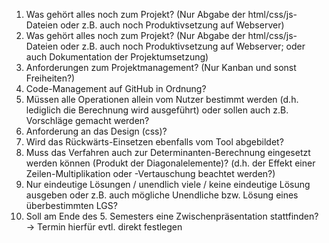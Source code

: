 1. Was gehört alles noch zum Projekt? (Nur Abgabe der html/css/js-Dateien oder z.B. auch noch Produktivsetzung auf Webserver)
1. Was gehört alles noch zum Projekt? (Nur Abgabe der html/css/js-Dateien oder z.B. auch noch Produktivsetzung auf Webserver; oder auch Dokumentation der Projektumsetzung)
1. Anforderungen zum Projektmanagement? (Nur Kanban und sonst Freiheiten?)
1. Code-Management auf GitHub in Ordnung?
2. Müssen alle Operationen allein vom Nutzer bestimmt werden (d.h. lediglich die Berechnung wird ausgeführt) oder sollen auch z.B. Vorschläge gemacht werden?
3. Anforderung an das Design (css)?
4. Wird das Rückwärts-Einsetzen ebenfalls vom Tool abgebildet?
5. Muss das Verfahren auch zur Determinanten-Berechnung eingesetzt werden können (Produkt der Diagonalelemente)? (d.h. der Effekt einer Zeilen-Multiplikation oder -Vertauschung beachtet werden?)
6. Nur eindeutige Lösungen / unendlich viele / keine eindeutige Lösung ausgeben oder z.B. auch mögliche Unendliche bzw. Lösung eines überbestimmten LGS?
7. Soll am Ende des 5. Semesters eine Zwischenpräsentation stattfinden? → Termin hierfür evtl. direkt festlegen
